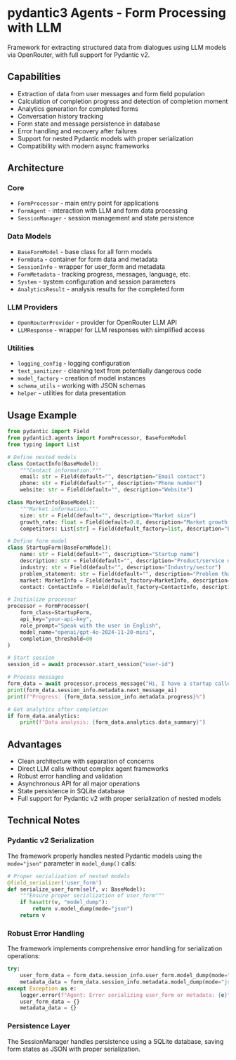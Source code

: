 # pydantic3 Agents - Form Processing with LLM

Framework for extracting structured data from dialogues using LLM models via OpenRouter, with full support for Pydantic v2.

## Capabilities

- Extraction of data from user messages and form field population
- Calculation of completion progress and detection of completion moment
- Analytics generation for completed forms
- Conversation history tracking
- Form state and message persistence in database
- Error handling and recovery after failures
- Support for nested Pydantic models with proper serialization
- Compatibility with modern async frameworks

## Architecture

### Core

- `FormProcessor` - main entry point for applications
- `FormAgent` - interaction with LLM and form data processing
- `SessionManager` - session management and state persistence

### Data Models

- `BaseFormModel` - base class for all form models
- `FormData` - container for form data and metadata
- `SessionInfo` - wrapper for user_form and metadata
- `FormMetadata` - tracking progress, messages, language, etc.
- `System` - system configuration and session parameters
- `AnalyticsResult` - analysis results for the completed form

### LLM Providers

- `OpenRouterProvider` - provider for OpenRouter LLM API
- `LLMResponse` - wrapper for LLM responses with simplified access

### Utilities

- `logging_config` - logging configuration
- `text_sanitizer` - cleaning text from potentially dangerous code
- `model_factory` - creation of model instances
- `schema_utils` - working with JSON schemas
- `helper` - utilities for data presentation

## Usage Example

```python
from pydantic import Field
from pydantic3.agents import FormProcessor, BaseFormModel
from typing import List

# Define nested models
class ContactInfo(BaseModel):
    """Contact information."""
    email: str = Field(default="", description="Email contact")
    phone: str = Field(default="", description="Phone number")
    website: str = Field(default="", description="Website")

class MarketInfo(BaseModel):
    """Market information."""
    size: str = Field(default="", description="Market size")
    growth_rate: float = Field(default=0.0, description="Market growth rate in %")
    competitors: List[str] = Field(default_factory=list, description="List of competitors")

# Define form model
class StartupForm(BaseFormModel):
    name: str = Field(default="", description="Startup name")
    description: str = Field(default="", description="Product/service description")
    industry: str = Field(default="", description="Industry/sector")
    problem_statement: str = Field(default="", description="Problem that the startup solves")
    market: MarketInfo = Field(default_factory=MarketInfo, description="Market information")
    contact: ContactInfo = Field(default_factory=ContactInfo, description="Contact information")

# Initialize processor
processor = FormProcessor(
    form_class=StartupForm,
    api_key="your-api-key",
    role_prompt="Speak with the user in English",
    model_name="openai/gpt-4o-2024-11-20-mini",
    completion_threshold=80
)

# Start session
session_id = await processor.start_session("user-id")

# Process messages
form_data = await processor.process_message("Hi, I have a startup called TechWave", session_id)
print(form_data.session_info.metadata.next_message_ai)
print(f"Progress: {form_data.session_info.metadata.progress}%")

# Get analytics after completion
if form_data.analytics:
    print(f"Data analysis: {form_data.analytics.data_summary}")
```

## Advantages

- Clean architecture with separation of concerns
- Direct LLM calls without complex agent frameworks
- Robust error handling and validation
- Asynchronous API for all major operations
- State persistence in SQLite database
- Full support for Pydantic v2 with proper serialization of nested models

## Technical Notes

### Pydantic v2 Serialization

The framework properly handles nested Pydantic models using the `mode="json"` parameter in `model_dump()` calls:

```python
# Proper serialization of nested models
@field_serializer('user_form')
def serialize_user_form(self, v: BaseModel):
    """Ensure proper serialization of user_form"""
    if hasattr(v, "model_dump"):
        return v.model_dump(mode="json")
    return v
```

### Robust Error Handling

The framework implements comprehensive error handling for serialization operations:

```python
try:
    user_form_data = form_data.session_info.user_form.model_dump(mode="json")
    metadata_data = form_data.session_info.metadata.model_dump(mode="json")
except Exception as e:
    logger.error(f"Agent: Error serializing user_form or metadata: {e}")
    user_form_data = {}
    metadata_data = {}
```

### Persistence Layer

The SessionManager handles persistence using a SQLite database, saving form states as JSON with proper serialization.
